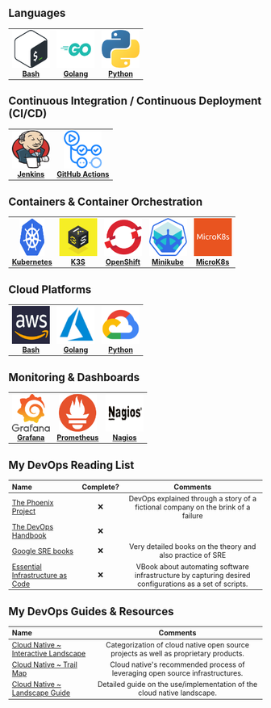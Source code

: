 ## Languages
<center>
  <table>
    <tr>
      <td align="center"><a href="tools/bash.md"><img src="images/bash.png" width="75px;" height="75px;" alt="Bash"/><br /><b>Bash</b></a></td>
      <td align="center"><a href="tools/golang.md"><img src="images/go.png" width="75px;" height="75px;" alt="Golang"/><br /><b>Golang</b></a></td>
      <td align="center"><a href="tools/python.md"><img src="images/python.png" width="75px;" height="75px;" alt="Python"/><br /><b>Python</b></a></td>
    </tr>
  </table>
</center>

##  Continuous Integration / Continuous Deployment (CI/CD)
<center>
  <table>
    <tr>
      <td align="center"><a href="tools/jenkins.md"><img src="images/jenkins.png" width="75px;" height="75px;" alt="Jenkins"/><br /><b>Jenkins</b></a></td>
      <td align="center"><a href="tools/githubactions.md"><img src="images/actions.png" width="75px;" height="75px;" alt="GitHub Actions"/><br /><b>GitHub Actions</b></a></td>
    </tr>
  </table>
</center>

##  Containers & Container Orchestration
<center>
  <table>
    <tr>
      <td align="center"><a href="tools/kubernetes.md"><img src="images/kubernetes.png" width="50px;" height="75px;" alt="Kubernetes"/><br /><b>Kubernetes</b></a>
      <td align="center"><a href="tools/k3s.md"><img src="images/k3s.png" width="75px;" height="75px;" alt="K3S"/><br /><b>K3S</b></a>
      <td align="center"><a href="tools/openshift.md"><img src="images/openshift.png" width="75px;" height="75px;" alt="OpenShift"/><br /><b>OpenShift</b></a></td>
      <td align="center"><a href="tools/minikube.md"><img src="images/minikube.png" width="75px;" height="75px;" alt="Minikube"/><br /><b>Minikube</b></a></td>
      <td align="center"><a href="tools/microk8s.md"><img src="images/micro.png" width="75px;" height="75px;" alt="MicroK8s"/><br /><b>MicroK8s</b></a></td>
    </tr>
  </table>
</center>

## Cloud Platforms
<center>
  <table>
    <tr>
      <td align="center"><a href="tools/aws.md"><img src="images/aws.png" width="75px;" height="75px;" alt="AWS"/><br /><b>Bash</b></a></td>
      <td align="center"><a href="tools/azure.md"><img src="images/azure.png" width="75px;" height="75px;" alt="Azure"/><br /><b>Golang</b></a></td>
      <td align="center"><a href="tools/gcp.md"><img src="images/gcp.png" width="75px;" height="75px;" alt="GCP"/><br /><b>Python</b></a></td>
    </tr>
  </table>
</center>

## Monitoring & Dashboards
<center>
  <table>
    <tr>
      <td align="center"><a href="tools/grafana.md"><img src="images/grafana.png" width="75px;" height="75px;" alt="Grafana"/><br /><b>Grafana</b></a></td>
      <td align="center"><a href="tools/prometheus.md"><img src="images/prometheus.png" width="75px;" height="75px;" alt="Prometheus"/><br /><b>Prometheus</b></a></td>
      <td align="center"><a href="tools/nagios.md"><img src="images/nagios.png" width="75px;" height="75px;" alt="Nagios"/><br /><b>Nagios</b></a></td>
    </tr>
  </table>
</center>

## My DevOps Reading List
Name | Complete? | Comments
:------|:------:|:------:
[The Phoenix Project](https://www.amazon.com/Phoenix-Project-DevOps-Helping-Business/dp/1942788290) | ❌ | DevOps explained through a story of a fictional company on the brink of a failure
[The DevOps Handbook](https://www.amazon.com/dp/1942788002) | ❌ |
[Google SRE books](https://landing.google.com/sre/books) | ❌ | Very detailed books on the theory and also practice of SRE
[Essential Infrastructure as Code](https://www.manning.com/books/essential-infrastructure-as-code) | ❌ | VBook about automating software infrastructure by capturing desired configurations as a set of scripts.

## My DevOps Guides & Resources
Name | Comments
:------|:------:
[Cloud Native ~ Interactive Landscape](https://landscape.cncf.io/) | Categorization of cloud native open source projects as well as proprietary products.
[Cloud Native ~ Trail Map](https://raw.githubusercontent.com/cncf/trailmap/master/CNCF_TrailMap_latest.pdf) | Cloud native's recommended process of leveraging open source infrastructures.
[Cloud Native ~ Landscape Guide](https://landscape.cncf.io/guide) | Detailed guide on the use/implementation of the cloud native landscape.

